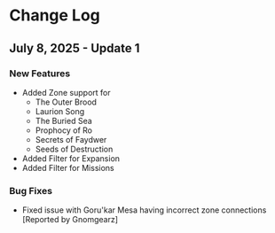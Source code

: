 # Change Log

## July 8, 2025 - Update 1
### New Features
- Added Zone support for
  - The Outer Brood
  - Laurion Song
  - The Buried Sea
  - Prophocy of Ro
  - Secrets of Faydwer
  - Seeds of Destruction
- Added Filter for Expansion
- Added Filter for Missions

### Bug Fixes
- Fixed issue with Goru'kar Mesa having incorrect zone connections [Reported by Gnomgearz]

